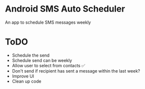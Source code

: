 # Android SMS Auto Scheduler

An app to schedule SMS messages weekly

# ToDO

- Schedule the send
- Schedule send can be weekly
- Allow user to select from contacts ✅
- Don't send if recipient has sent a message within the last week?
- Improve UI
- Clean up code